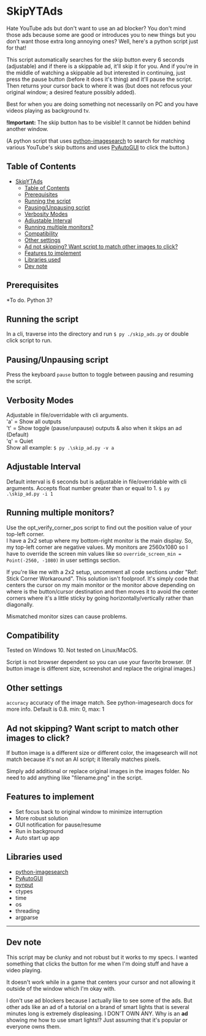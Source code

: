 # SkipYTAds

Hate YouTube ads but don't want to use an ad blocker? You don't mind those ads because some are good or introduces you to new things but you don't want those extra long annoying ones? Well, here's a python script just for that!

This script automatically searches for the skip button every 6 seconds (adjustable) and if there is a skippable ad, it'll skip it for you. And if you're in the middle of watching a skippable ad but interested in continuing, just press the pause button (before it does it's thing) and it'll pause the script. Then returns your cursor back to where it was (but does not refocus your original window; a desired feature possibly added).

Best for when you are doing something not necessarily on PC and you have videos playing as background tv.

**!Important:** The skip button has to be visible! It cannot be hidden behind another window.

(A python script that uses [python-imagesearch](https://github.com/drov0/python-imagesearch) to search for matching various YouTube's skip buttons and uses [PyAutoGUI](https://github.com/asweigart/pyautogui) to click the button.)

## Table of Contents

<!-- TOC -->

- [SkipYTAds](#skipytads)
  - [Table of Contents](#table-of-contents)
  - [Prerequisites](#prerequisites)
  - [Running the script](#running-the-script)
  - [Pausing/Unpausing script](#pausingunpausing-script)
  - [Verbosity Modes](#verbosity-modes)
  - [Adjustable Interval](#adjustable-interval)
  - [Running multiple monitors?](#running-multiple-monitors)
  - [Compatibility](#compatibility)
  - [Other settings](#other-settings)
  - [Ad not skipping? Want script to match other images to click?](#ad-not-skipping-want-script-to-match-other-images-to-click)
  - [Features to implement](#features-to-implement)
  - [Libraries used](#libraries-used)
  - [Dev note](#dev-note)

<!-- /TOC -->

## Prerequisites

*To do. Python 3?

## Running the script

In a cli, traverse into the directory and run `$ py ./skip_ads.py` or double click script to run.

## Pausing/Unpausing script

Press the keyboard `pause` button to toggle between pausing and resuming the script.

## Verbosity Modes

Adjustable in file/overridable with cli arguments.  
'a' = Show all outputs  
't' = Show toggle (pause/unpause) outputs & also when it skips an ad (Default)  
'q' = Quiet  
Show all example: `$ py .\skip_ad.py -v a`

## Adjustable Interval

Default interval is 6 seconds but is adjustable in file/overridable with cli arguments. Accepts float number greater than or equal to 1.
`$ py .\skip_ad.py -i 1`

## Running multiple monitors?

Use the opt_verify_corner_pos script to find out the position value of your top-left corner.  
I have a 2x2 setup where my bottom-right monitor is the main display. So, my top-left corner are negative values. My monitors are 2560x1080 so I have to override the screen min values like so `override_screen_min = Point(-2560, -1080)` in user settings section.

If you're like me with a 2x2 setup, uncomment all code sections under "Ref: Stick Corner Workaround". This solution isn't foolproof. It's simply code that centers the cursor on my main monitor or the monitor above depending on where is the button/cursor destination and then moves it to avoid the center corners where it's a little sticky by going horizontally/vertically rather than diagonally.

Mismatched monitor sizes can cause problems.

## Compatibility

Tested on Windows 10. Not tested on Linux/MacOS.

Script is not browser dependent so you can use your favorite browser. (If button image is different size, screenshot and replace the original images.)

## Other settings

`accuracy` accuracy of the image match. See python-imagesearch docs for more info. Default is 0.8. min: 0, max: 1

## Ad not skipping? Want script to match other images to click?

If button image is a different size or different color, the imagesearch will not match because it's not an AI script; it literally matches pixels.

Simply add additional or replace original images in the images folder. No need to add anything like "filename.png" in the script.

## Features to implement

- Set focus back to original window to minimize interruption
- More robust solution
- GUI notification for pause/resume
- Run in background
- Auto start up app

## Libraries used

- [python-imagesearch](https://github.com/drov0/python-imagesearch)
- [PyAutoGUI](https://github.com/asweigart/pyautogui)
- [pynput](https://pypi.org/project/pynput/)
- ctypes
- time
- os
- threading
- argparse

---

## Dev note

This script may be clunky and not robust but it works to my specs. I wanted something that clicks the button for me when I'm doing stuff and have a video playing.

It doesn't work while in a game that centers your cursor and not allowing it outside of the window which I'm okay with.

I don't use ad blockers because I actually like to see some of the ads. But other ads like an ad of a tutorial on a brand of smart lights that is several minutes long is extremely displeasing. I DON'T OWN ANY. Why is an **ad** showing me how to use smart lights!? Just assuming that it's popular or everyone owns them.
